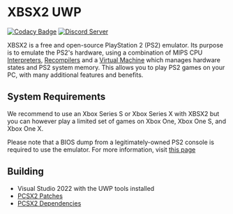 # XBSX2 UWP

[![Codacy Badge](https://app.codacy.com/project/badge/Grade/1f7c0d75fec74d6daa6adb084e5b4f71)](https://app.codacy.com/gh/PCSX2/pcsx2/dashboard?utm_source=github.com&utm_medium=referral&utm_content=SternXD/pcsx2&utm_campaign=Badge_Grade)
[![Discord Server](https://img.shields.io/discord/309643527816609793?color=%235CA8FA&label=Xbox%20Emulation%20Hub%20Discord&logo=discord&logoColor=white)]([https://discord.com/invite/TCz3t9k](https://discord.gg/xbox-emulation-hub-1007582798598647889))

XBSX2 is a free and open-source PlayStation 2 (PS2) emulator. Its purpose is to emulate the PS2's hardware, using a combination of MIPS CPU [Interpreters](<https://en.wikipedia.org/wiki/Interpreter_(computing)>), [Recompilers](https://en.wikipedia.org/wiki/Dynamic_recompilation) and a [Virtual Machine](https://en.wikipedia.org/wiki/Virtual_machine) which manages hardware states and PS2 system memory. This allows you to play PS2 games on your PC, with many additional features and benefits.

## System Requirements

We recommend to use an Xbox Series S or Xbox Series X with XBSX2 but you can however play a limited set of games on Xbox One, Xbox One S, and Xbox One X.

Please note that a BIOS dump from a legitimately-owned PS2 console is required to use the emulator. For more information, visit [this page](https://pcsx2.net/docs/setup/gather/#how-to-dump-your-ps2-bios)

## Building

* Visual Studio 2022 with the UWP tools installed
* [PCSX2 Patches](https://github.com/PCSX2/pcsx2_patches/releases/tag/latest/)
* [PCSX2 Dependencies](https://github.com/PCSX2/pcsx2-windows-dependencies/releases/tag/latest-windows-dependencies)